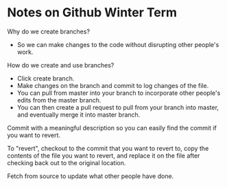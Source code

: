 # Notes on Github Winter Term

Why do we create branches?
- So we can make changes to the code without disrupting other people's work.

How do we create and use branches?
- Click create branch.
- Make changes on the branch and commit to log changes of the file.
- You can pull from master into your branch to incorporate other people's edits from the master branch.
- You can then create a pull request to pull from your branch into master, and eventually merge it into master branch.

Commit with a meaningful description so you can easily find the commit if you want to revert.

To "revert", checkout to the commit that you want to revert to, copy the contents of the file you want to revert, and replace it on the file after checking back out to the original location.

Fetch from source to update what other people have done.
